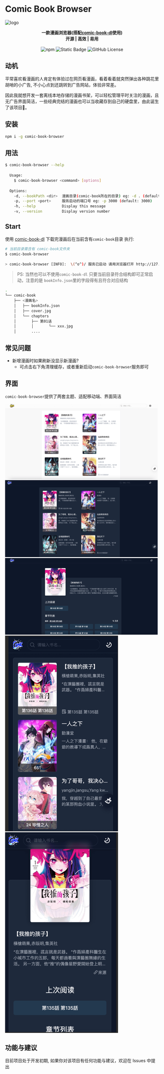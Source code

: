 # Comic Book Browser

![logo](https://socialify.git.ci/gxr404/comic-book-browser/image?font=Source%20Code%20Pro&logo=https%3A%2F%2Fgithub.com%2Fgxr404%2Fcomic-book-browser%2Fraw%2Fmain%2Fdocs%2Flogo.png&name=1&pattern=Circuit%20Board&theme=Dark)

<!-- markdownlint-disable MD033 -->

<p align="center">
  <b>一款漫画浏览器(搭配<a href="https://github.com/gxr404/comic-book-dl">comic-book-dl</a>使用)</b><br/>
  <b>开源 | 高效 | 易用</b><br/><br/>
  <img src="https://img.shields.io/npm/v/comic-book-browser" alt="npm">
  <img src="https://img.shields.io/badge/PR-welcome-blue" alt="Static Badge">
  <img src="https://img.shields.io/github/license/gxr404/comic-book-browser" alt="GitHub License">
  <br>
</p>

## 动机

平常喜欢看漫画的人肯定有体验过在网页看漫画，看着看着就突然弹出各种跳花里胡哨的小广告, 不小心点到还跳转到广告网站，体验非常差。

因此我就想开发一套离线本地存储的漫画书架，可以轻松管理平时关注的漫画，且无广告界面简洁，一些经典完结的漫画也可以当收藏存到自己的硬盘里，由此诞生了该项目🤔。

## 安装

```bash
npm i -g comic-book-browser
```

## 用法

```bash
$ comic-book-browser --help

  Usage:
    $ comic-book-browser <command> [options]

  Options:
    -d, --bookPath <dir>  漫画目录(comic-book所在的目录) eg: -d . (default: .)
    -p, --port <port>     服务启动的端口号 eg: -p 3000 (default: 3000)
    -h, --help            Display this message
    -v, --version         Display version number
```

## Start

使用 [comic-book-dl](https://github.com/gxr404/comic-book-dl) 下载完漫画后在当前含有`comic-book`目录
执行:

```bash
# 当前目录需含有 comic-book文件夹
$ comic-book-browser

> comic-book-browser [INFO]:  \(^o^)/ 服务已启动 请用浏览器打开 http://127.0.0.1:3000
```

> PS: 当然也可以不使用`comic-book-dl` 只要当前目录符合结构即可正常启动，注意的是 `bookInfo.json`里的字段得有且符合对应结构

```bash
.
└── comic-book
    ├── <漫画名>
    │   ├── bookInfo.json
    │   ├── cover.jpg
    │   └── chapters
    │       ├── 第01话
    │       │       └── xxx.jpg
    │       ....
```

## 常见问题

- 新增漫画时如果刷新没显示新漫画?
  - 可点击右下角清理缓存，或者重新启动`comic-book-browser`服务即可

## 界面

`comic-book-browser`提供了两套主题、适配移动端、界面简洁

<img width="500" src="./docs/view-1.png" alt="view-1">
<img width="500" src="./docs/view-2.png" alt="view-2">
<img width="500" src="./docs/view-3.png" alt="view-3">
<img width="370" src="./docs/view-4.png" alt="view-4">
<img width="370" src="./docs/view-5.png" alt="view-5">

## 功能与建议

目前项目处于开发初期, 如果你对该项目有任何功能与建议，欢迎在 Issues 中提出
